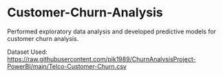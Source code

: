 # Customer-Churn-Analysis
Performed exploratory data analysis and developed predictive models for customer churn analysis.

Dataset Used: https://raw.githubusercontent.com/pik1989/ChurnAnalysisProject-PowerBI/main/Telco-Customer-Churn.csv

